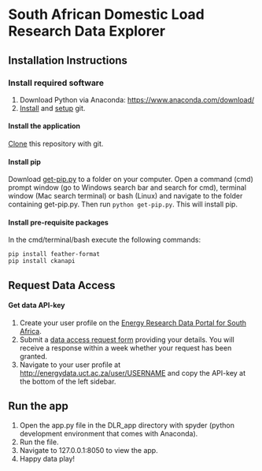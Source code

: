# South African Domestic Load Research Data Explorer

## Installation Instructions

### Install required software
1. Download Python via Anaconda: https://www.anaconda.com/download/
2. [Install](https://git-scm.com/book/en/v2/Getting-Started-Installing-Git) and [setup](https://git-scm.com/book/en/v2/Getting-Started-First-Time-Git-Setup) git. 

#### Install the application
[Clone](https://git-scm.com/book/en/v2/Git-Basics-Getting-a-Git-Repository) this repository with git.

#### Install pip
Download [get-pip.py](https://bootstrap.pypa.io/get-pip.py) to a folder on your computer. Open a command (cmd) prompt window (go to Windows search bar and search for cmd), terminal window (Mac search terminal) or bash (Linux) and navigate to the folder containing get-pip.py. Then run `python get-pip.py`. This will install pip.

#### Install pre-requisite packages
In the cmd/terminal/bash execute the following commands:
```
pip install feather-format
pip install ckanapi
```
## Request Data Access
#### Get data API-key
1. Create your user profile on the [Energy Research Data Portal for South Africa](http://energydata.uct.ac.za).
2. Submit a [data access request form](https://goo.gl/forms/iRfplqQfzc7mEczs2) providing your details. You will receive a response within a week whether your request has been granted.
3. Navigate to your user profile at http://energydata.uct.ac.za/user/USERNAME and copy the API-key at the bottom of the left sidebar.

## Run the app
1. Open the app.py file in the DLR_app directory with spyder (python development environment that comes with Anaconda).
2. Run the file.
3. Navigate to 127.0.0.1:8050 to view the app.
4. Happy data play!
